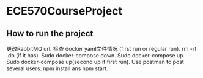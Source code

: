# ECE570CourseProject
## How to run the project

更改RabbitMQ url. 
检查 docker yaml文件情况 (first run or regular run). 
rm -rf .db (if it has). 
Sudo docker-compose down. 
Sudo docker-compose up. 
Sudo docker-compose up(second up if first run). 
Use postman to post several users. 
npm install ans npm start. 

